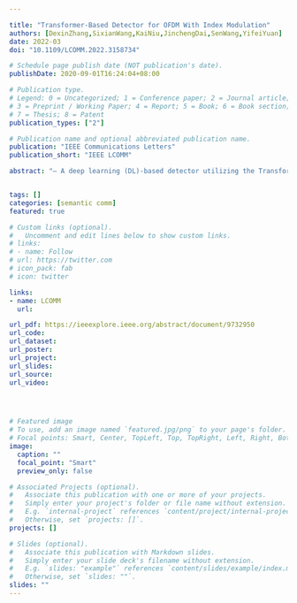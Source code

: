 ```yaml
---

title: "Transformer-Based Detector for OFDM With Index Modulation"
authors: [DexinZhang,SixianWang,KaiNiu,JinchengDai,SenWang,YifeiYuan]
date: 2022-03
doi: "10.1109/LCOMM.2022.3158734"

# Schedule page publish date (NOT publication's date).
publishDate: 2020-09-01T16:24:04+08:00

# Publication type.
# Legend: 0 = Uncategorized; 1 = Conference paper; 2 = Journal article;
# 3 = Preprint / Working Paper; 4 = Report; 5 = Book; 6 = Book section;
# 7 = Thesis; 8 = Patent
publication_types: ["2"]

# Publication name and optional abbreviated publication name.
publication: "IEEE Communications Letters"
publication_short: "IEEE LCOMM"

abstract: "— A deep learning (DL)-based detector utilizing the Transformer framework is proposed for orthogonal frequency-division multiplexing with index modulation (OFDM-IM) systems, termed as TransIM. Concretely, TransIM adopts a two-step detection method. First, the neural networks with the Transformer block as the core provide soft probabilities of different transmitted symbols. Then, conventional signal detection methods are performed based on those probabilities to make final decisions. This method is verified to improve system error performance significantly, albeit at the cost of slightly increased complexity. Simulation results indicate that the proposed TransIM detector fares better than existing DL-based ones regarding bit error rate (BER) performance."


tags: []
categories: [semantic comm]
featured: true

# Custom links (optional).
#   Uncomment and edit lines below to show custom links.
# links:
# - name: Follow
# url: https://twitter.com
# icon_pack: fab
# icon: twitter

links:
- name: LCOMM
  url: 

url_pdf: https://ieeexplore.ieee.org/abstract/document/9732950
url_code: 
url_dataset:
url_poster:
url_project:
url_slides:
url_source: 
url_video:




# Featured image
# To use, add an image named `featured.jpg/png` to your page's folder. 
# Focal points: Smart, Center, TopLeft, Top, TopRight, Left, Right, BottomLeft, Bottom, BottomRight.
image:
  caption: ""
  focal_point: "Smart"
  preview_only: false

# Associated Projects (optional).
#   Associate this publication with one or more of your projects.
#   Simply enter your project's folder or file name without extension.
#   E.g. `internal-project` references `content/project/internal-project/index.md`.
#   Otherwise, set `projects: []`.
projects: []

# Slides (optional).
#   Associate this publication with Markdown slides.
#   Simply enter your slide deck's filename without extension.
#   E.g. `slides: "example"` references `content/slides/example/index.md`.
#   Otherwise, set `slides: ""`.
slides: ""
---
```

